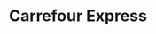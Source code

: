 ---
title: "Carrefour Express"
url: /joue-les-tours/carrefour-express-place-de-la-grange/
shop: commodité
---